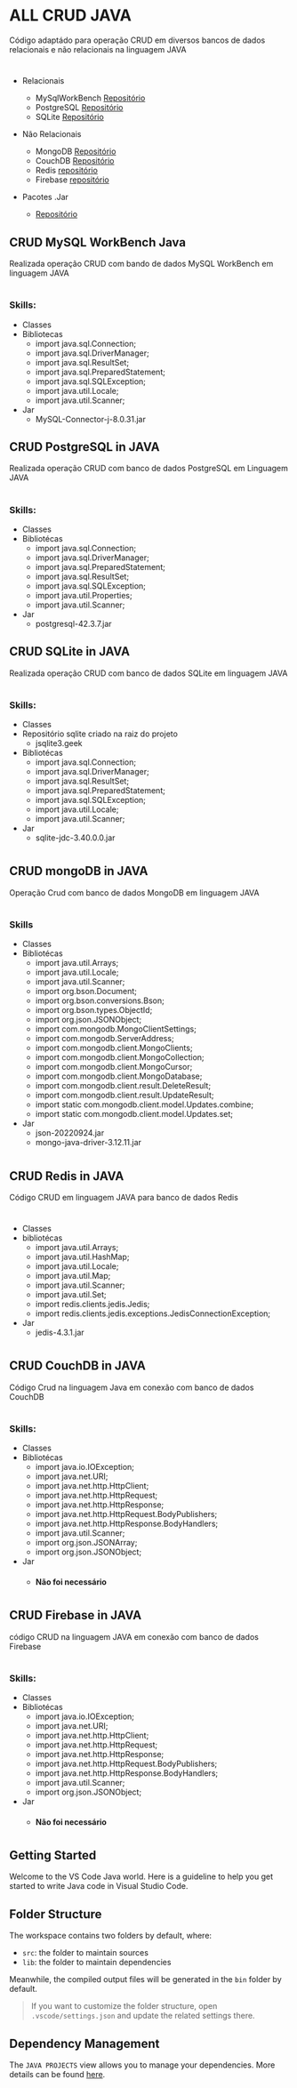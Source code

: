 # ALL CRUD JAVA

Código adaptádo para operação CRUD em diversos bancos de dados relacionais e não relacionais na linguagem JAVA

#

* Relacionais
     * MySqlWorkBench [Repositório](https://github.com/Brunonavarrooficial/CRUD_Databases_MySQL_NoSQL/tree/main/CRUD_All_JAVA/src/jmysql)
     * PostgreSQL [Repositório](https://github.com/Brunonavarrooficial/CRUD_Databases_MySQL_NoSQL/tree/main/CRUD_All_JAVA/src/jpostgresql)
     * SQLite [Repositório](https://github.com/Brunonavarrooficial/CRUD_Databases_MySQL_NoSQL/tree/main/CRUD_All_JAVA/src/jsqlite)
* Não Relacionais
     * MongoDB [Repositório](https://github.com/Brunonavarrooficial/CRUD_Databases_MySQL_NoSQL/tree/main/CRUD_All_JAVA/src/jmongodb)
     * CouchDB [Repositório](https://github.com/Brunonavarrooficial/CRUD_Databases_MySQL_NoSQL/tree/main/CRUD_All_JAVA/src/jcouchdb)
     * Redis [repositório](https://github.com/Brunonavarrooficial/CRUD_Databases_MySQL_NoSQL/tree/main/CRUD_All_JAVA/src/jredis)
     * Firebase [repositório](https://github.com/Brunonavarrooficial/CRUD_Databases_MySQL_NoSQL/tree/main/CRUD_All_JAVA/src/jfirebase)

* Pacotes .Jar
     * [Repositório](https://github.com/Brunonavarrooficial/CRUD_Databases_MySQL_NoSQL/tree/main/CRUD_All_JAVA/lib)
     

##

## CRUD MySQL WorkBench Java

Realizada operação CRUD com bando de dados MySQL WorkBench em linguagem JAVA

#

### Skills:

* Classes
* Bibliotecas
    * import java.sql.Connection;
    * import java.sql.DriverManager;
    * import java.sql.ResultSet;
    * import java.sql.PreparedStatement;
    * import java.sql.SQLException;
    * import java.util.Locale;
    * import java.util.Scanner;
* Jar
   * MySQL-Connector-j-8.0.31.jar 

##
## CRUD PostgreSQL in JAVA
Realizada operação CRUD com banco de dados PostgreSQL em Linguagem JAVA

#

### Skills:

* Classes
* Bibliotécas
    * import java.sql.Connection;
    * import java.sql.DriverManager;
    * import java.sql.PreparedStatement;
    * import java.sql.ResultSet;
    * import java.sql.SQLException;
    * import java.util.Properties;
    * import java.util.Scanner;
* Jar
   * postgresql-42.3.7.jar
   
##

## CRUD SQLite in JAVA
Realizada operação CRUD com banco de dados SQLite em linguagem JAVA

#

### Skills:

* Classes
* Repositório sqlite criado na raiz do projeto
   * jsqlite3.geek
* Bibliotécas
    * import java.sql.Connection;
    * import java.sql.DriverManager;
    * import java.sql.ResultSet;
    * import java.sql.PreparedStatement;
    * import java.sql.SQLException;
    * import java.util.Locale;
    * import java.util.Scanner;
* Jar
   * sqlite-jdc-3.40.0.0.jar
   
#

## CRUD mongoDB in JAVA

Operação Crud com banco de dados MongoDB em linguagem JAVA
#

### Skills

* Classes
* Bibliotécas
   * import java.util.Arrays;
   * import java.util.Locale;
   * import java.util.Scanner;
   * import org.bson.Document;
   * import org.bson.conversions.Bson;
   * import org.bson.types.ObjectId;
   * import org.json.JSONObject;
   * import com.mongodb.MongoClientSettings;
   * import com.mongodb.ServerAddress;
   * import com.mongodb.client.MongoClients;
   * import com.mongodb.client.MongoCollection;
   * import com.mongodb.client.MongoCursor;
   * import com.mongodb.client.MongoDatabase;
   * import com.mongodb.client.result.DeleteResult;
   * import com.mongodb.client.result.UpdateResult;
   * import static com.mongodb.client.model.Updates.combine;
   * import static com.mongodb.client.model.Updates.set;
* Jar
   *  json-20220924.jar
   * mongo-java-driver-3.12.11.jar
#

## CRUD Redis in JAVA

Código CRUD em linguagem JAVA para banco de dados Redis
#

* Classes
* bibliotécas
   * import java.util.Arrays;
   * import java.util.HashMap;
   * import java.util.Locale;
   * import java.util.Map;
   * import java.util.Scanner;
   * import java.util.Set;
   * import redis.clients.jedis.Jedis;
   * import redis.clients.jedis.exceptions.JedisConnectionException;
* Jar
   * jedis-4.3.1.jar

#

## CRUD CouchDB in JAVA
Código Crud na linguagem Java em conexão com banco de dados CouchDB
#

### Skills:

* Classes
* Bibliotécas
   * import java.io.IOException;
   * import java.net.URI;
   * import java.net.http.HttpClient;
   * import java.net.http.HttpRequest;
   * import java.net.http.HttpResponse;
   * import java.net.http.HttpRequest.BodyPublishers;
   * import java.net.http.HttpResponse.BodyHandlers;
   * import java.util.Scanner;
   * import org.json.JSONArray;
   * import org.json.JSONObject;
* Jar
   * #### Não foi necessário
#

## CRUD Firebase in JAVA
código CRUD na linguagem JAVA em conexão com banco de dados Firebase
#

### Skills:

* Classes
* Bibliotécas
   * import java.io.IOException;
   * import java.net.URI;
   * import java.net.http.HttpClient;
   * import java.net.http.HttpRequest;
   * import java.net.http.HttpResponse;
   * import java.net.http.HttpRequest.BodyPublishers;
   * import java.net.http.HttpResponse.BodyHandlers;
   * import java.util.Scanner;
   * import org.json.JSONObject;
* Jar
   * #### Não foi necessário

#
## Getting Started

Welcome to the VS Code Java world. Here is a guideline to help you get started to write Java code in Visual Studio Code.

## Folder Structure

The workspace contains two folders by default, where:

- `src`: the folder to maintain sources
- `lib`: the folder to maintain dependencies

Meanwhile, the compiled output files will be generated in the `bin` folder by default.

> If you want to customize the folder structure, open `.vscode/settings.json` and update the related settings there.

## Dependency Management

The `JAVA PROJECTS` view allows you to manage your dependencies. More details can be found [here](https://github.com/microsoft/vscode-java-dependency#manage-dependencies).
